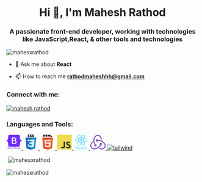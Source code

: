 <h1 align="center">Hi 👋, I'm Mahesh Rathod</h1>
<h3 align="center">A passionate front-end developer, working with technologies like JavaScript,React, & other tools and technologies</h3>

<p align="left"> <img src="https://komarev.com/ghpvc/?username=mahesxrathod&label=Profile%20views&color=0e75b6&style=flat" alt="mahesxrathod" /> </p>

- 💬 Ask me about **React**

- 📫 How to reach me **rathodmaheshhh@gmail.com**

<h3 align="left">Connect with me:</h3>
<p align="left">
<a href="[https://linkedin.com/in/mahesh rathod](https://www.linkedin.com/in/mahesh-rathod-002576282/)" target="blank"><img align="center" src="https://raw.githubusercontent.com/rahuldkjain/github-profile-readme-generator/master/src/images/icons/Social/linked-in-alt.svg" alt="mahesh rathod" height="30" width="40" /></a>
</p>

<h3 align="left">Languages and Tools:</h3>
<p align="left"> <a href="https://getbootstrap.com" target="_blank" rel="noreferrer"> <img src="https://raw.githubusercontent.com/devicons/devicon/master/icons/bootstrap/bootstrap-plain-wordmark.svg" alt="bootstrap" width="40" height="40"/> </a> <a href="https://www.w3schools.com/css/" target="_blank" rel="noreferrer"> <img src="https://raw.githubusercontent.com/devicons/devicon/master/icons/css3/css3-original-wordmark.svg" alt="css3" width="40" height="40"/> </a> <a href="https://www.w3.org/html/" target="_blank" rel="noreferrer"> <img src="https://raw.githubusercontent.com/devicons/devicon/master/icons/html5/html5-original-wordmark.svg" alt="html5" width="40" height="40"/> </a> <a href="https://developer.mozilla.org/en-US/docs/Web/JavaScript" target="_blank" rel="noreferrer"> <img src="https://raw.githubusercontent.com/devicons/devicon/master/icons/javascript/javascript-original.svg" alt="javascript" width="40" height="40"/> </a> <a href="https://reactjs.org/" target="_blank" rel="noreferrer"> <img src="https://raw.githubusercontent.com/devicons/devicon/master/icons/react/react-original-wordmark.svg" alt="react" width="40" height="40"/> </a> <a href="https://redux.js.org" target="_blank" rel="noreferrer"> <img src="https://raw.githubusercontent.com/devicons/devicon/master/icons/redux/redux-original.svg" alt="redux" width="40" height="40"/> </a> <a href="https://tailwindcss.com/" target="_blank" rel="noreferrer"> <img src="https://www.vectorlogo.zone/logos/tailwindcss/tailwindcss-icon.svg" alt="tailwind" width="40" height="40"/> </a> </p>

<p>&nbsp;<img align="center" src="https://github-readme-stats.vercel.app/api?username=mahesxrathod&show_icons=true&locale=en" alt="mahesxrathod" /></p>

<p><img align="center" src="https://github-readme-streak-stats.herokuapp.com/?user=mahesxrathod&" alt="mahesxrathod" /></p>

